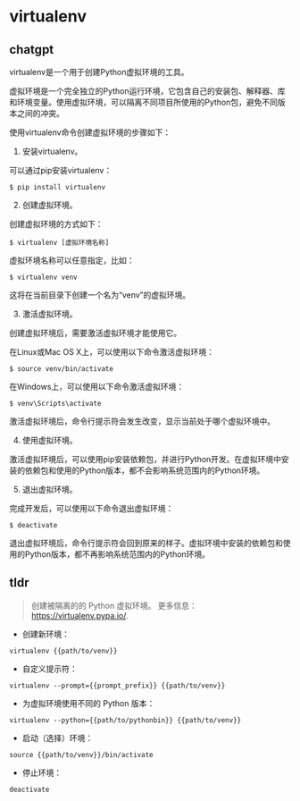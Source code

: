 # virtualenv 
## chatgpt 
virtualenv是一个用于创建Python虚拟环境的工具。

虚拟环境是一个完全独立的Python运行环境，它包含自己的安装包、解释器、库和环境变量。使用虚拟环境，可以隔离不同项目所使用的Python包，避免不同版本之间的冲突。

使用virtualenv命令创建虚拟环境的步骤如下：

1. 安装virtualenv。

可以通过pip安装virtualenv：

```
$ pip install virtualenv
```

2. 创建虚拟环境。

创建虚拟环境的方式如下：

```
$ virtualenv [虚拟环境名称]
```

虚拟环境名称可以任意指定，比如：

```
$ virtualenv venv
```

这将在当前目录下创建一个名为“venv”的虚拟环境。

3. 激活虚拟环境。

创建虚拟环境后，需要激活虚拟环境才能使用它。

在Linux或Mac OS X上，可以使用以下命令激活虚拟环境：

```
$ source venv/bin/activate
```

在Windows上，可以使用以下命令激活虚拟环境：

```
$ venv\Scripts\activate
```

激活虚拟环境后，命令行提示符会发生改变，显示当前处于哪个虚拟环境中。

4. 使用虚拟环境。

激活虚拟环境后，可以使用pip安装依赖包，并进行Python开发。在虚拟环境中安装的依赖包和使用的Python版本，都不会影响系统范围内的Python环境。

5. 退出虚拟环境。

完成开发后，可以使用以下命令退出虚拟环境：

```
$ deactivate
```

退出虚拟环境后，命令行提示符会回到原来的样子。虚拟环境中安装的依赖包和使用的Python版本，都不再影响系统范围内的Python环境。 

## tldr 
 
> 创建被隔离的的 Python 虚拟环境。
> 更多信息：<https://virtualenv.pypa.io/>.

- 创建新环境：

`virtualenv {{path/to/venv}}`

- 自定义提示符：

`virtualenv --prompt={{prompt_prefix}} {{path/to/venv}}`

- 为虚拟环境使用不同的 Python 版本：

`virtualenv --python={{path/to/pythonbin}} {{path/to/venv}}`

- 启动（选择）环境：

`source {{path/to/venv}}/bin/activate`

- 停止环境：

`deactivate`
